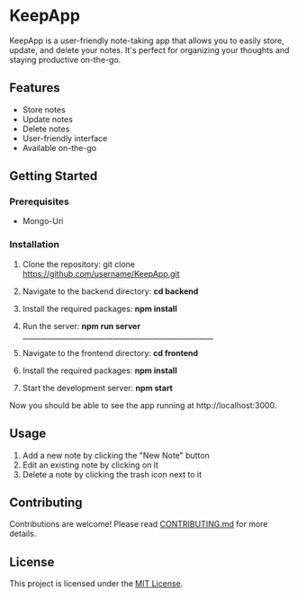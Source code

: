 # KeepApp

KeepApp is a user-friendly note-taking app that allows you to easily store, update, and delete your notes. It's perfect for organizing your thoughts and staying productive on-the-go.

## Features

- Store notes
- Update notes
- Delete notes
- User-friendly interface
- Available on-the-go

## Getting Started

### Prerequisites

- Mongo-Uri

### Installation

1. Clone the repository: git clone https://github.com/username/KeepApp.git

2. Navigate to the backend directory: **cd backend**

3. Install the required packages: **npm install**

4. Run the server: **npm run server**
<br>_____________________________________________________<br>
5. Navigate to the frontend directory: **cd frontend**

6. Install the required packages: **npm install**

7. Start the development server: **npm start**

Now you should be able to see the app running at http://localhost:3000.

## Usage

1. Add a new note by clicking the "New Note" button
2. Edit an existing note by clicking on it
3. Delete a note by clicking the trash icon next to it

## Contributing

Contributions are welcome! Please read [CONTRIBUTING.md](CONTRIBUTING.md) for more details.

## License

This project is licensed under the [MIT License](LICENSE).

